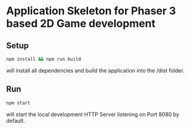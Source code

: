 # Application Skeleton for Phaser 3 based 2D Game development

## Setup

```sh
npm install && npm run build
```

will install all dependencies and build the application into the /dist folder.

## Run

```sh
npm start
```

will start the local development HTTP Server listening on Port 8080 by default.
